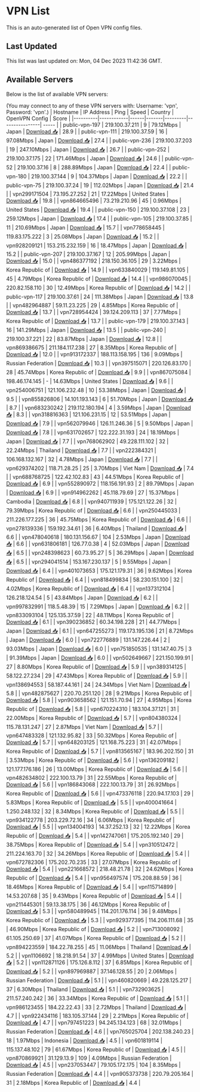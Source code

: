 # VPN List

This is an auto-generated list of Open VPN config files.

## Last Updated

This list was last updated on: Mon, 04 Dec 2023 11:42:36 GMT.

## Available Servers

Below is the list of available VPN servers:

(You may connect to any of these VPN servers with: Username: 'vpn', Password: 'vpn'.)
| Hostname | IP Address | Ping | Speed | Country | OpenVPN Config | Score |
|----------|------------|------|-------|---------|----------------| ----- |
| public-vpn-197 | 219.100.37.211 | 9 | 79.12Mbps | Japan | [Download 📥](./configs/server_0_JP.ovpn) | 28.9 |
| public-vpn-111 | 219.100.37.59 | 16 | 97.08Mbps | Japan | [Download 📥](./configs/server_1_JP.ovpn) | 27.4 |
| public-vpn-236 | 219.100.37.203 | 19 | 247.10Mbps | Japan | [Download 📥](./configs/server_2_JP.ovpn) | 26.7 |
| public-vpn-252 | 219.100.37.175 | 22 | 171.46Mbps | Japan | [Download 📥](./configs/server_3_JP.ovpn) | 24.6 |
| public-vpn-52 | 219.100.37.16 | 8 | 288.89Mbps | Japan | [Download 📥](./configs/server_4_JP.ovpn) | 22.4 |
| public-vpn-180 | 219.100.37.144 | 9 | 104.37Mbps | Japan | [Download 📥](./configs/server_5_JP.ovpn) | 22.2 |
| public-vpn-75 | 219.100.37.24 | 19 | 112.02Mbps | Japan | [Download 📥](./configs/server_6_JP.ovpn) | 21.4 |
| vpn299171504 | 73.195.27.252 | 21 | 17.22Mbps | United States | [Download 📥](./configs/server_7_US.ovpn) | 19.8 |
| vpn864665496 | 73.219.210.96 | 45 | 0.96Mbps | United States | [Download 📥](./configs/server_8_US.ovpn) | 19.4 |
| public-vpn-150 | 219.100.37.108 | 23 | 259.12Mbps | Japan | [Download 📥](./configs/server_9_JP.ovpn) | 17.4 |
| public-vpn-105 | 219.100.37.85 | 11 | 210.69Mbps | Japan | [Download 📥](./configs/server_10_JP.ovpn) | 15.7 |
| vpn778658445 | 119.83.175.222 | 3 | 25.08Mbps | Japan | [Download 📥](./configs/server_11_JP.ovpn) | 15.2 |
| vpn928209121 | 153.215.232.159 | 16 | 18.47Mbps | Japan | [Download 📥](./configs/server_12_JP.ovpn) | 15.2 |
| public-vpn-207 | 219.100.37.167 | 12 | 205.99Mbps | Japan | [Download 📥](./configs/server_13_JP.ovpn) | 15.0 |
| vpn486377192 | 218.150.36.105 | 29 | 3.22Mbps | Korea Republic of | [Download 📥](./configs/server_14_KR.ovpn) | 14.9 |
| vpn633840029 | 119.149.81.105 | 45 | 4.79Mbps | Korea Republic of | [Download 📥](./configs/server_15_KR.ovpn) | 14.4 |
| vpn986070045 | 220.82.158.110 | 30 | 12.49Mbps | Korea Republic of | [Download 📥](./configs/server_16_KR.ovpn) | 14.2 |
| public-vpn-117 | 219.100.37.61 | 24 | 111.38Mbps | Japan | [Download 📥](./configs/server_17_JP.ovpn) | 13.8 |
| vpn482964887 | 59.11.23.225 | 29 | 4.85Mbps | Korea Republic of | [Download 📥](./configs/server_18_KR.ovpn) | 13.7 |
| vpn728954424 | 39.124.209.113 | 37 | 7.77Mbps | Korea Republic of | [Download 📥](./configs/server_19_KR.ovpn) | 13.7 |
| public-vpn-179 | 219.100.37.143 | 16 | 141.29Mbps | Japan | [Download 📥](./configs/server_20_JP.ovpn) | 13.5 |
| public-vpn-240 | 219.100.37.221 | 22 | 83.87Mbps | Japan | [Download 📥](./configs/server_21_JP.ovpn) | 12.8 |
| vpn869386675 | 211.184.117.238 | 27 | 8.35Mbps | Korea Republic of | [Download 📥](./configs/server_22_KR.ovpn) | 12.0 |
| vpn913172337 | 188.113.158.195 | 136 | 9.09Mbps | Russian Federation | [Download 📥](./configs/server_23_RU.ovpn) | 10.3 |
| vpn397515071 | 220.126.83.170 | 28 | 45.74Mbps | Korea Republic of | [Download 📥](./configs/server_24_KR.ovpn) | 9.9 |
| vpn867075084 | 198.46.174.145 | - | 14.63Mbps | United States | [Download 📥](./configs/server_25_US.ovpn) | 9.6 |
| vpn254006751 | 121.106.232.48 | 10 | 53.38Mbps | Japan | [Download 📥](./configs/server_26_JP.ovpn) | 9.5 |
| vpn855826806 | 14.101.193.143 | 6 | 51.70Mbps | Japan | [Download 📥](./configs/server_27_JP.ovpn) | 8.7 |
| vpn683230242 | 219.112.180.194 | 4 | 3.59Mbps | Japan | [Download 📥](./configs/server_28_JP.ovpn) | 8.3 |
| vpn318816363 | 121.106.231.15 | 12 | 53.51Mbps | Japan | [Download 📥](./configs/server_29_JP.ovpn) | 7.9 |
| vpn562079946 | 126.11.246.36 | 5 | 9.50Mbps | Japan | [Download 📥](./configs/server_30_JP.ovpn) | 7.8 |
| vpn631702657 | 122.222.31.193 | 24 | 18.19Mbps | Japan | [Download 📥](./configs/server_31_JP.ovpn) | 7.7 |
| vpn768062902 | 49.228.111.102 | 32 | 22.24Mbps | Thailand | [Download 📥](./configs/server_32_TH.ovpn) | 7.7 |
| vpn222384321 | 106.168.132.167 | 32 | 4.78Mbps | Japan | [Download 📥](./configs/server_33_JP.ovpn) | 7.7 |
| vpn629374202 | 118.71.28.25 | 25 | 3.70Mbps | Viet Nam | [Download 📥](./configs/server_34_VN.ovpn) | 7.4 |
| vpn688768725 | 122.42.102.83 | 43 | 44.51Mbps | Korea Republic of | [Download 📥](./configs/server_35_KR.ovpn) | 6.9 |
| vpn552890972 | 118.156.191.93 | 2 | 89.79Mbps | Japan | [Download 📥](./configs/server_36_JP.ovpn) | 6.9 |
| vpn914962262 | 45.118.79.69 | 27 | 15.37Mbps | Cambodia | [Download 📥](./configs/server_37_KH.ovpn) | 6.8 |
| vpn940711939 | 175.121.122.26 | 32 | 79.39Mbps | Korea Republic of | [Download 📥](./configs/server_38_KR.ovpn) | 6.6 |
| vpn250445033 | 211.226.177.225 | 36 | 45.75Mbps | Korea Republic of | [Download 📥](./configs/server_39_KR.ovpn) | 6.6 |
| vpn278139336 | 159.192.34.61 | 36 | 6.40Mbps | Thailand | [Download 📥](./configs/server_40_TH.ovpn) | 6.6 |
| vpn478040618 | 180.131.156.67 | 104 | 2.53Mbps | Japan | [Download 📥](./configs/server_41_JP.ovpn) | 6.6 |
| vpn631806181 | 126.77.0.38 | 4 | 52.03Mbps | Japan | [Download 📥](./configs/server_42_JP.ovpn) | 6.5 |
| vpn248398623 | 60.73.95.27 | 5 | 36.29Mbps | Japan | [Download 📥](./configs/server_43_JP.ovpn) | 6.5 |
| vpn294041514 | 153.167.230.137 | 5 | 9.55Mbps | Japan | [Download 📥](./configs/server_44_JP.ovpn) | 6.4 |
| vpn401073653 | 175.121.179.31 | 36 | 9.62Mbps | Korea Republic of | [Download 📥](./configs/server_45_KR.ovpn) | 6.4 |
| vpn818499834 | 58.230.151.100 | 32 | 4.02Mbps | Korea Republic of | [Download 📥](./configs/server_46_KR.ovpn) | 6.4 |
| vpn137312104 | 126.218.124.54 | 5 | 43.84Mbps | Japan | [Download 📥](./configs/server_47_JP.ovpn) | 6.2 |
| vpn997832991 | 118.5.48.39 | 15 | 7.29Mbps | Japan | [Download 📥](./configs/server_48_JP.ovpn) | 6.2 |
| vpn833093104 | 125.135.37.59 | 22 | 48.11Mbps | Korea Republic of | [Download 📥](./configs/server_49_KR.ovpn) | 6.1 |
| vpn390236852 | 60.34.198.228 | 21 | 44.77Mbps | Japan | [Download 📥](./configs/server_50_JP.ovpn) | 6.1 |
| vpn647255273 | 119.173.195.136 | 21 | 8.72Mbps | Japan | [Download 📥](./configs/server_51_JP.ovpn) | 6.0 |
| vpn722776889 | 131.147.226.44 | 2 | 93.03Mbps | Japan | [Download 📥](./configs/server_52_JP.ovpn) | 6.0 |
| vpn751850535 | 131.147.40.75 | 3 | 91.39Mbps | Japan | [Download 📥](./configs/server_53_JP.ovpn) | 6.0 |
| vpn502649667 | 221.150.199.91 | 27 | 8.80Mbps | Korea Republic of | [Download 📥](./configs/server_54_KR.ovpn) | 5.9 |
| vpn389314125 | 58.122.27.234 | 29 | 47.43Mbps | Korea Republic of | [Download 📥](./configs/server_55_KR.ovpn) | 5.9 |
| vpn138694553 | 58.187.44.161 | 24 | 24.34Mbps | Viet Nam | [Download 📥](./configs/server_56_VN.ovpn) | 5.8 |
| vpn482875627 | 220.70.251.120 | 28 | 9.21Mbps | Korea Republic of | [Download 📥](./configs/server_57_KR.ovpn) | 5.8 |
| vpn903658562 | 121.151.70.94 | 27 | 4.95Mbps | Korea Republic of | [Download 📥](./configs/server_58_KR.ovpn) | 5.8 |
| vpn670224310 | 183.104.37.121 | 31 | 22.00Mbps | Korea Republic of | [Download 📥](./configs/server_59_KR.ovpn) | 5.7 |
| vpn804380324 | 115.78.131.247 | 27 | 2.87Mbps | Viet Nam | [Download 📥](./configs/server_60_VN.ovpn) | 5.7 |
| vpn647483328 | 121.132.95.82 | 33 | 50.32Mbps | Korea Republic of | [Download 📥](./configs/server_61_KR.ovpn) | 5.7 |
| vpn648203125 | 121.168.75.223 | 31 | 42.07Mbps | Korea Republic of | [Download 📥](./configs/server_62_KR.ovpn) | 5.7 |
| vpn813565167 | 183.96.202.150 | 31 | 3.53Mbps | Korea Republic of | [Download 📥](./configs/server_63_KR.ovpn) | 5.6 |
| vpn136209182 | 121.177.176.186 | 26 | 13.00Mbps | Korea Republic of | [Download 📥](./configs/server_64_KR.ovpn) | 5.6 |
| vpn482634802 | 222.100.13.79 | 31 | 22.55Mbps | Korea Republic of | [Download 📥](./configs/server_65_KR.ovpn) | 5.6 |
| vpn186843068 | 222.100.13.79 | 31 | 26.92Mbps | Korea Republic of | [Download 📥](./configs/server_66_KR.ovpn) | 5.6 |
| vpn473376118 | 220.94.17.103 | 29 | 5.83Mbps | Korea Republic of | [Download 📥](./configs/server_67_KR.ovpn) | 5.5 |
| vpn400041664 | 1.250.248.132 | 32 | 8.34Mbps | Korea Republic of | [Download 📥](./configs/server_68_KR.ovpn) | 5.5 |
| vpn934122778 | 203.229.72.16 | 34 | 6.06Mbps | Korea Republic of | [Download 📥](./configs/server_69_KR.ovpn) | 5.5 |
| vpn134004193 | 14.37.252.13 | 32 | 12.22Mbps | Korea Republic of | [Download 📥](./configs/server_70_KR.ovpn) | 5.4 |
| vpn142747061 | 175.205.192.140 | 29 | 38.75Mbps | Korea Republic of | [Download 📥](./configs/server_71_KR.ovpn) | 5.4 |
| vpn310512472 | 211.224.163.70 | 32 | 34.26Mbps | Korea Republic of | [Download 📥](./configs/server_72_KR.ovpn) | 5.4 |
| vpn672782306 | 175.202.70.235 | 33 | 27.07Mbps | Korea Republic of | [Download 📥](./configs/server_73_KR.ovpn) | 5.4 |
| vpn221668572 | 218.48.21.78 | 32 | 24.62Mbps | Korea Republic of | [Download 📥](./configs/server_74_KR.ovpn) | 5.4 |
| vpn956497574 | 175.208.88.59 | 36 | 18.46Mbps | Korea Republic of | [Download 📥](./configs/server_75_KR.ovpn) | 5.4 |
| vpn115714899 | 14.53.207.68 | 35 | 9.43Mbps | Korea Republic of | [Download 📥](./configs/server_76_KR.ovpn) | 5.4 |
| vpn211445301 | 59.13.38.175 | 36 | 46.12Mbps | Korea Republic of | [Download 📥](./configs/server_77_KR.ovpn) | 5.3 |
| vpn580489945 | 114.201.176.114 | 36 | 9.48Mbps | Korea Republic of | [Download 📥](./configs/server_78_KR.ovpn) | 5.3 |
| vpn929377395 | 114.206.111.68 | 35 | 46.90Mbps | Korea Republic of | [Download 📥](./configs/server_79_KR.ovpn) | 5.2 |
| vpn713008092 | 61.105.250.69 | 37 | 41.07Mbps | Korea Republic of | [Download 📥](./configs/server_80_KR.ovpn) | 5.2 |
| vpn894223559 | 184.22.78.255 | 45 | 11.06Mbps | Thailand | [Download 📥](./configs/server_81_TH.ovpn) | 5.2 |
| vpn1106692 | 18.218.91.54 | 37 | 4.99Mbps | United States | [Download 📥](./configs/server_82_US.ovpn) | 5.2 |
| vpn112871126 | 175.126.8.112 | 37 | 6.85Mbps | Korea Republic of | [Download 📥](./configs/server_83_KR.ovpn) | 5.2 |
| vpn897969887 | 37.146.128.55 | 20 | 2.06Mbps | Russian Federation | [Download 📥](./configs/server_84_RU.ovpn) | 5.1 |
| vpn460820669 | 49.228.125.217 | 37 | 6.30Mbps | Thailand | [Download 📥](./configs/server_85_TH.ovpn) | 5.1 |
| vpn732903625 | 211.57.240.242 | 36 | 33.34Mbps | Korea Republic of | [Download 📥](./configs/server_86_KR.ovpn) | 5.1 |
| vpn986123455 | 184.22.22.43 | 33 | 2.72Mbps | Thailand | [Download 📥](./configs/server_87_TH.ovpn) | 4.7 |
| vpn922434116 | 183.105.37.144 | 29 | 2.21Mbps | Korea Republic of | [Download 📥](./configs/server_88_KR.ovpn) | 4.7 |
| vpn797451223 | 94.245.134.123 | 68 | 32.01Mbps | Russian Federation | [Download 📥](./configs/server_89_RU.ovpn) | 4.6 |
| vpn765025704 | 202.138.240.23 | 18 | 1.97Mbps | Indonesia | [Download 📥](./configs/server_90_ID.ovpn) | 4.5 |
| vpn601819114 | 115.137.48.102 | 79 | 61.67Mbps | Korea Republic of | [Download 📥](./configs/server_91_KR.ovpn) | 4.5 |
| vpn870869921 | 31.129.13.9 | 109 | 4.09Mbps | Russian Federation | [Download 📥](./configs/server_92_RU.ovpn) | 4.5 |
| vpn237053447 | 79.105.172.175 | 104 | 8.35Mbps | Russian Federation | [Download 📥](./configs/server_93_RU.ovpn) | 4.4 |
| vpn905373738 | 220.79.205.164 | 31 | 2.18Mbps | Korea Republic of | [Download 📥](./configs/server_94_KR.ovpn) | 4.4 |
